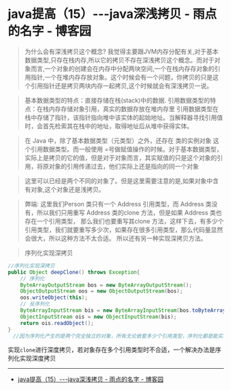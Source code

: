 # java提高（15）---java深浅拷贝 - 雨点的名字 - 博客园

> 为什么会有深浅拷贝这个概念? 我觉得主要跟JVM内存分配有关,对于基本数据类型,只存在栈内存,所以它的拷贝不存在深浅拷贝这个概念。而对于对象而言,一个对象的创建会在内存中分配两块空间,一个在栈内存存对象的引用指针,一个在堆内存存放对象。这个时候会有一个问题，你拷贝的只是这个引用指针还是拷贝两块内存一起拷贝,这个时候就会有深浅拷贝一说。

> 基本数据类型的特点：直接存储在栈(stack)中的数据. 引用数据类型的特点：在栈内存存储对象引用，真实的数据存放在堆内存里 引用数据类型在栈中存储了指针，该指针指向堆中该实体的起始地址。当解释器寻找引用值时，会首先检索其在栈中的地址，取得地址后从堆中获得实体。

> 在 Java 中，除了基本数据类型（元类型）之外，还存在 类的实例对象 这个引用数据类型。而一般使用 =号做赋值操作的时候。对于基本数据类型，实际上是拷贝的它的值，但是对于对象而言，其实赋值的只是这个对象的引用，将原对象的引用传递过去，他们实际上还是指向的同一个对象

> 这里可以已经是两个不同的对象了。但是这里需要注意的是,如果对象中含有对象,这个对象还是浅拷贝。

> 弊端: 这里我们Person 类只有一个 Address 引用类型，而 Address 类没有，所以我们只用重写 Address 类的clone 方法，但是如果 Address 类也存在一个引用类型，
那么我们也要重写其clone 方法，这样下去，有多少个引用类型，我们就要重写多少次，如果存在很多引用类型，那么代码量显然会很大，所以这种方法不太合适。 所以还有另一种实现深拷贝方法。

>序列化实现深拷贝
```java
//序列化实现深拷贝
public Object deepClone() throws Exception{
    // 序列化
    ByteArrayOutputStream bos = new ByteArrayOutputStream();
    ObjectOutputStream oos = new ObjectOutputStream(bos);
    oos.writeObject(this);
    // 反序列化
    ByteArrayInputStream bis = new ByteArrayInputStream(bos.toByteArray());
    ObjectInputStream ois = new ObjectInputStream(bis);
    return ois.readObject();
}
　//因为序列化产生的是两个完全独立的对象，所有无论嵌套多少个引用类型，序列化都是能实现深拷贝的。
```

实现`clone`进行深度拷贝，若对象存在多个引用类型时不合适，一个解决办法是序列化实现深度拷贝

---

- [java提高（15）---java深浅拷贝 - 雨点的名字 - 博客园](http://www.cnblogs.com/qdhxhz/p/10527245.html)
